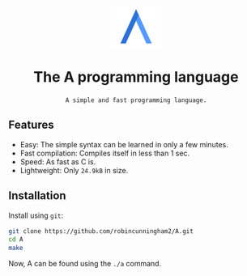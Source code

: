 <div align="center">
    <img src="Assets/icon.png" width="100" height="80" draggable="false"><br/>
    <h1>The A programming language</h1>
    <code>A simple and fast programming language.</code>
</div>

## Features
* Easy: The simple syntax can be learned in only a few minutes.
* Fast compilation: Compiles itself in less than 1 sec.
* Speed: As fast as C is.
* Lightweight: Only `24.9kB` in size.

## Installation
Install using `git`:
```bash
git clone https://github.com/robincunningham2/A.git
cd A
make
```

Now, A can be found using the `./a` command.
